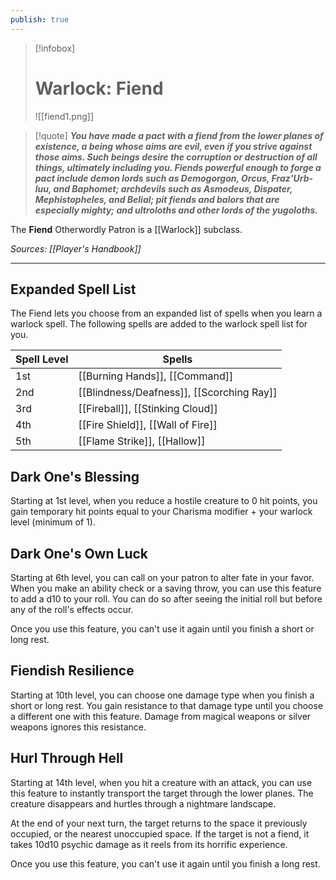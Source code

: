 ```yaml
---
publish: true
---
```

> [!infobox]
> # Warlock: Fiend
> ![[fiend1.png]]

> [!quote]
> **_You have made a pact with a fiend from the lower planes of existence, a being whose aims are evil, even if you strive against those aims. Such beings desire the corruption or destruction of all things, ultimately including you. Fiends powerful enough to forge a pact include demon lords such as Demogorgon, Orcus, Fraz'Urb-luu, and Baphomet; archdevils such as Asmodeus, Dispater, Mephistopheles, and Belial; pit fiends and balors that are especially mighty; and ultroloths and other lords of the yugoloths._**

The **Fiend** Otherwordly Patron is a [[Warlock]] subclass.

*Sources: [[Player's Handbook]]*
***
## Expanded Spell List
The Fiend lets you choose from an expanded list of spells when you learn a warlock spell. The following spells are added to the warlock spell list for you.

| Spell Level | Spells                                    |
| ----------- | ----------------------------------------- |
| 1st         | [[Burning Hands]], [[Command]]            |
| 2nd         | [[Blindness/Deafness]], [[Scorching Ray]] |
| 3rd         | [[Fireball]], [[Stinking Cloud]]          |
| 4th         | [[Fire Shield]], [[Wall of Fire]]         |
| 5th         | [[Flame Strike]], [[Hallow]]              |
## Dark One's Blessing
Starting at 1st level, when you reduce a hostile creature to 0 hit points, you gain temporary hit points equal to your Charisma modifier + your warlock level (minimum of 1).
## Dark One's Own Luck
Starting at 6th level, you can call on your patron to alter fate in your favor. When you make an ability check or a saving throw, you can use this feature to add a d10 to your roll. You can do so after seeing the initial roll but before any of the roll's effects occur.

Once you use this feature, you can't use it again until you finish a short or long rest.
## Fiendish Resilience
Starting at 10th level, you can choose one damage type when you finish a short or long rest. You gain resistance to that damage type until you choose a different one with this feature. Damage from magical weapons or silver weapons ignores this resistance.
## Hurl Through Hell
Starting at 14th level, when you hit a creature with an attack, you can use this feature to instantly transport the target through the lower planes. The creature disappears and hurtles through a nightmare landscape.

At the end of your next turn, the target returns to the space it previously occupied, or the nearest unoccupied space. If the target is not a fiend, it takes 10d10 psychic damage as it reels from its horrific experience.

Once you use this feature, you can't use it again until you finish a long rest.